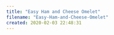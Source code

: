 ```yaml
---
title: "Easy Ham and Cheese Omelet"
filename: "Easy-Ham-and-Cheese-Omelet"
created: 2020-02-03 22:48:31
---
```

